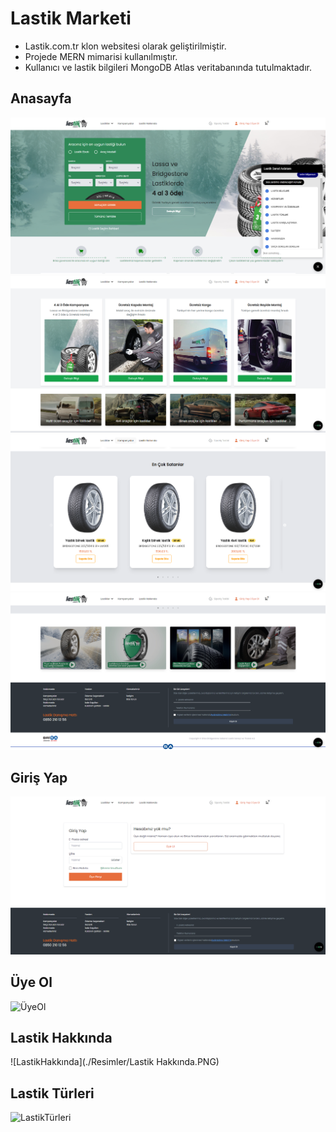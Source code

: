 # Lastik Marketi
- Lastik.com.tr klon websitesi olarak geliştirilmiştir.
- Projede MERN mimarisi kullanılmıştır.
- Kullanıcı ve lastik bilgileri MongoDB Atlas veritabanında tutulmaktadır.

## Anasayfa

![Anasayfa](./Resimler/Anasayfa.PNG)
![Anasayfa2](./Resimler/Anasayfa2.PNG)
![Anasayfa3](./Resimler/Anasayfa3.PNG)
![Anasayfa4](./Resimler/Anasayfa4.PNG)

## Giriş Yap

![GirişYap](./Resimler/GirişYap.PNG)

## Üye Ol

![ÜyeOl](./Resimler/ÜyeOl.PNG)

## Lastik Hakkında

![LastikHakkında](./Resimler/Lastik Hakkında.PNG)

## Lastik Türleri

![LastikTürleri](./Resimler/Lastik_Türleri.PNG)
